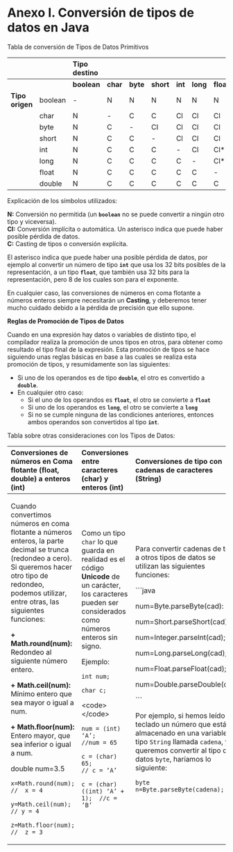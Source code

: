 # Anexo I. Conversión de tipos de datos en Java

Tabla de conversión de Tipos de Datos Primitivos

|  |  | Tipo destino |  |  |  |  |  |  |  |
| :--- | :--- | :--- | :--- | :--- | :--- | :--- | :--- | :--- | :--- |
|  |  | **boolean** | **char** | **byte** | **short** | **int** | **long** | **float** | **double** |
| **Tipo origen** | boolean | - | N | N | N | N | N | N | N |
|  | char | N | - | C | C | Cl | Cl | Cl | Cl |
|  | byte | N | C | - | CI | Cl | Cl | Cl | Cl |
|  | short | N | C | C | - | Cl | Cl | Cl | Cl |
|  | int | N | C | C | C | - | Cl | Cl\* | Cl |
|  | long | N | C | C | C | C | - | Cl\* | Cl\* |
|  | float | N | C | C | C | C | C | - | Cl |
|  | double | N | C | C | C | C | C | C | - |

 Explicación de los símbolos utilizados:

 **N:** Conversión no permitida \(un **`boolean`** no se puede convertir a ningún otro tipo y viceversa\).  
 **CI:** Conversión implícita o automática. Un asterisco indica que puede haber posible pérdida de datos.  
 **C:** Casting de tipos o conversión explícita.

El asterisco indica que puede haber una posible pérdida de datos, por ejemplo al convertir un número de tipo **`int`** que usa los 32 bits posibles de la representación, a un tipo **`float`**, que también usa 32 bits para la representación, pero 8 de los cuales son para el exponente.

En cualquier caso, las conversiones de números en coma flotante a números enteros siempre necesitarán un **Casting**, y deberemos tener mucho cuidado debido a la pérdida de precisión que ello supone.

**Reglas de Promoción de Tipos de Datos**

Cuando en una expresión hay datos o variables de distinto tipo, el compilador realiza la promoción de unos tipos en otros, para obtener como resultado el tipo final de la expresión. Esta promoción de tipos se hace siguiendo unas reglas básicas en base a las cuales se realiza esta promoción de tipos, y resumidamente son las siguientes: 

* Si uno de los operandos es de tipo **`double`**, el otro es convertido a **`double`**.
* En cualquier otro caso:
  * Si el uno de los operandos es **`float`**, el otro se convierte a **`float`**
  * Si uno de los operandos es **`long`**, el otro se convierte a **`long`**
  * Si no se cumple ninguna de las condiciones anteriores, entonces ambos operandos son convertidos al tipo **`int`**.

Tabla sobre otras consideraciones con los Tipos de Datos:

<table>
  <thead>
    <tr>
      <th style="text-align:left">Conversiones de n&#xFA;meros en Coma flotante (float, double) a enteros
        (int)</th>
      <th style="text-align:left">Conversiones entre caracteres (char) y enteros (int)</th>
      <th style="text-align:left">Conversiones de tipo con cadenas de caracteres (String)</th>
    </tr>
  </thead>
  <tbody>
    <tr>
      <td style="text-align:left">
        <p>Cuando convertimos n&#xFA;meros en coma flotante a n&#xFA;meros enteros,
          la parte decimal se trunca (redondeo a cero). Si queremos hacer otro tipo
          de redondeo, podemos utilizar, entre otras, las siguientes funciones:</p>
        <p><b>+ Math.round(num):</b> Redondeo al siguiente n&#xFA;mero entero.</p>
        <p><b>+ Math.ceil(num):</b> M&#xED;nimo entero que sea mayor o igual a num.</p>
        <p><b>+ Math.floor(num):</b> Entero mayor, que sea inferior o igual a num.</p>
        <p>double num=3.5</p>
        <p><code>x=Math.round(num);    //  x = 4</code>
        </p>
        <p><code>y=Math.ceil(num);        // y = 4</code>
        </p>
        <p><code>z=Math.floor(num);      //  z = 3</code>
        </p>
      </td>
      <td style="text-align:left">
        <p>Como un tipo <code>char</code> lo que guarda en realidad es el c&#xF3;digo <b>Unicode</b> de
          un car&#xE1;cter, los caracteres pueden ser considerados como n&#xFA;meros
          enteros sin signo.</p>
        <p>Ejemplo:</p>
        <p><code>int num;</code>
        </p>
        <p><code>char c;</code>
        </p>
        <p>&lt;code&gt;&lt;/code&gt;</p>
        <p><code>num = (int) &#x2018;A&#x2019;;             //num = 65</code>
        </p>
        <p><code>c = (char) 65;               // c = &#x2018;A&#x2019; </code>
        </p>
        <p><code>c = (char) ((int) &#x2018;A&#x2019; + 1);  //c = &#x2019;B&#x2019;</code>
        </p>
      </td>
      <td style="text-align:left">
        <p>Para convertir cadenas de texto a otros tipos de datos se utilizan las
          siguientes funciones:</p>
        <p>```java</p>
        <p>num=Byte.parseByte(cad):</p>
        <p>num=Short.parseShort(cad);</p>
        <p>num=Integer.parseInt(cad);</p>
        <p>num=Long.parseLong(cad);</p>
        <p>num=Float.parseFloat(cad);</p>
        <p>num=Double.parseDouble(cad);</p>
        <p>```</p>
        <p>Por ejemplo, si hemos le&#xED;do de teclado un n&#xFA;mero que est&#xE1;
          almacenado en una variable de tipo <code>String</code> llamada <code>cadena</code>,
          y lo queremos convertir al tipo de datos <code>byte</code>, har&#xED;amos
          lo siguiente:</p>
        <p><code>byte n=Byte.parseByte(cadena);</code>
        </p>
      </td>
    </tr>
  </tbody>
</table>

